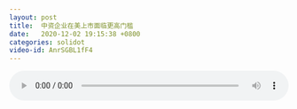 ```yaml
---
layout: post
title:  中资企业在美上市面临更高门槛
date:   2020-12-02 19:15:38 +0800
categories: solidot
video-id: AnrSGBL1fF4
---
```


<audio src="/assets/a236779e0194aa85d47c7355bf1d054d.mp3" style="width: 100%;" controls></audio>

